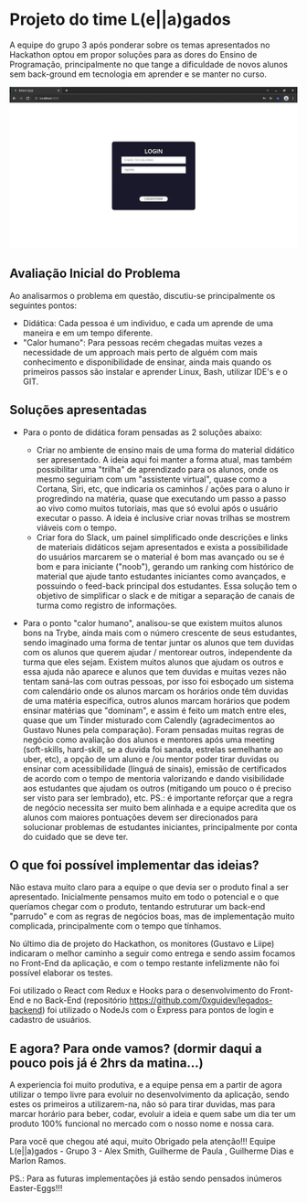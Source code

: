 # Projeto do time L(e||a)gados

A equipe do grupo 3 após ponderar sobre os temas apresentados no Hackathon optou em propor soluções para as dores do Ensino de Programação, principalmente no que tange a dificuldade de novos alunos sem back-ground em tecnologia em aprender e se manter no curso.

<img src="https://github.com/GMODias/frontend-legados-hackathon-project/blob/main/Captura_de_tela_de_2021-12-14_01-48-40-ANIMATION.gif" alt="frontend-legados-hackathon" />

## Avaliação Inicial do Problema

Ao analisarmos o problema em questão, discutiu-se principalmente os seguintes pontos:
+ Didática: Cada pessoa é um individuo, e cada um aprende de uma maneira e em um tempo diferente.
+ "Calor humano": Para pessoas recém chegadas muitas vezes a necessidade de um approach mais perto de alguém com mais conhecimento e disponibilidade de ensinar, ainda mais quando os primeiros passos são instalar e aprender Linux, Bash, utilizar IDE's e o GIT.

## Soluções apresentadas

+ Para o ponto de didática foram pensadas as 2 soluções abaixo:
  - Criar no ambiente de ensino mais de uma forma do material didático ser apresentado. A ideia aqui foi manter a forma atual, mas também possibilitar uma "trilha" de aprendizado para os alunos, onde os mesmo seguiriam com um "assistente virtual", quase como a Cortana, Siri, etc, que indicaria os caminhos / ações para o aluno ir progredindo na matéria, quase que executando um passo a passo ao vivo como muitos tutoriais, mas que só evolui após o usuário executar o passo. A ideia é inclusive criar novas trilhas se mostrem viáveis com o tempo.
  - Criar fora do Slack, um painel simplificado onde descrições e links de materiais didáticos sejam apresentados e exista a possibilidade do usuários marcarem se o material é bom mas avançado ou se é bom e para iniciante ("noob"), gerando um ranking com histórico de material que ajude tanto estudantes iniciantes como avançados, e possuindo o feed-back principal dos estudantes. Essa solução tem o objetivo de simplificar o slack e de mitigar a separação de canais de turma como registro de informações.
 
 + Para o ponto "calor humano", analisou-se que existem muitos alunos bons na Trybe, ainda mais com o número crescente de seus estudantes, sendo imaginado uma forma de tentar juntar os alunos que tem duvidas com os alunos que querem ajudar / mentorear outros, independente da turma que eles sejam. Existem muitos alunos que ajudam os outros e essa ajuda não aparece e alunos que tem duvidas e muitas vezes não tentam saná-las com outras pessoas, por isso foi esboçado um sistema com calendário onde os alunos marcam os horários onde têm duvidas de uma matéria especifica, outros alunos marcam horários que podem ensinar matérias que "dominam", e assim é feito um match entre eles, quase que um Tinder misturado com Calendly (agradecimentos ao Gustavo Nunes pela comparação). Foram pensadas muitas regras de negócio como avaliação dos alunos e mentores após uma meeting (soft-skills, hard-skill, se a duvida foi sanada, estrelas semelhante ao uber, etc), a opção de um aluno e /ou mentor poder tirar duvidas ou ensinar com acessibilidade (línguá de sinais), emissão de certificados de acordo com o tempo de mentoria valorizando e dando visibilidade aos estudantes que ajudam os outros (mitigando um pouco o é preciso ser visto para ser lembrado), etc. 
PS.: é importante reforçar que a regra de negócio necessita ser muito bem alinhada e a equipe acredita que os alunos com maiores pontuações devem ser direcionados para solucionar problemas de estudantes iniciantes, principalmente por conta do cuidado que se deve ter.

## O que foi possível implementar das ideias?

Não estava muito claro para a equipe o que devia ser o produto final a ser apresentado. Inicialmente pensamos muito em todo o potencial e o que queríamos chegar com o produto, tentando estruturar um back-end "parrudo" e com as regras de negócios boas, mas de implementação muito complicada, principalmente com o tempo que tínhamos.

No último dia de projeto do Hackathon, os monitores (Gustavo e Liipe) indicaram o melhor caminho a seguir como entrega e sendo assim focamos no Front-End da aplicação, e com o tempo restante infelizmente não foi possível elaborar os testes.

Foi utilizado o React com Redux e Hooks para o desenvolvimento do Front-End e no Back-End (repositório https://github.com/0xguidev/legados-backend) foi utilizado o NodeJs com o Express para pontos de login e cadastro de usuários.

## E agora? Para onde vamos? (dormir daqui a pouco pois já é 2hrs da matina...)

A experiencia foi muito produtiva, e a equipe pensa em a partir de agora utilizar o tempo livre para evoluir no desenvolvimento da aplicação, sendo estes os primeiros a utilizarem-na, não só para tirar duvidas, mas para marcar horário para beber, codar, evoluir a ideia e quem sabe um dia ter um produto 100% funcional no mercado com o nosso nome e nossa cara.


Para você que chegou até aqui, muito Obrigado pela atenção!!! 
Equipe L(e||a)gados - Grupo 3 - Alex Smith, Guilherme de Paula , Guilherme Dias e Marlon Ramos.

PS.: Para as futuras implementações já estão sendo pensados inúmeros Easter-Eggs!!!
